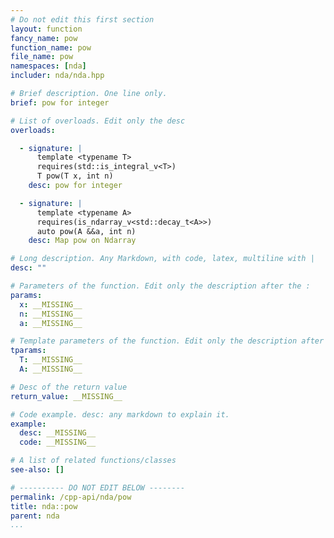 ```yaml
---
# Do not edit this first section
layout: function
fancy_name: pow
function_name: pow
file_name: pow
namespaces: [nda]
includer: nda/nda.hpp

# Brief description. One line only.
brief: pow for integer

# List of overloads. Edit only the desc
overloads:

  - signature: |
      template <typename T>
      requires(std::is_integral_v<T>)
      T pow(T x, int n)
    desc: pow for integer

  - signature: |
      template <typename A>
      requires(is_ndarray_v<std::decay_t<A>>)
      auto pow(A &&a, int n)
    desc: Map pow on Ndarray

# Long description. Any Markdown, with code, latex, multiline with |
desc: ""

# Parameters of the function. Edit only the description after the :
params:
  x: __MISSING__
  n: __MISSING__
  a: __MISSING__

# Template parameters of the function. Edit only the description after the :
tparams:
  T: __MISSING__
  A: __MISSING__

# Desc of the return value
return_value: __MISSING__

# Code example. desc: any markdown to explain it.
example:
  desc: __MISSING__
  code: __MISSING__

# A list of related functions/classes
see-also: []

# ---------- DO NOT EDIT BELOW --------
permalink: /cpp-api/nda/pow
title: nda::pow
parent: nda
...
```


